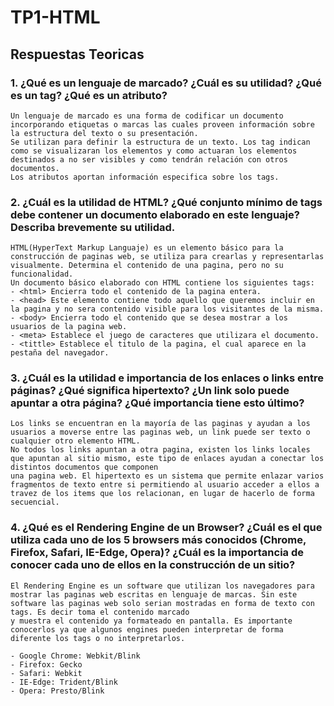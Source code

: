 # TP1-HTML  
  
## Respuestas Teoricas  
  
### 1. ¿Qué es un lenguaje de marcado? ¿Cuál es su utilidad? ¿Qué es un tag? ¿Qué es un atributo?  
~~~
Un lenguaje de marcado es una forma de codificar un documento incorporando etiquetas o marcas las cuales proveen información sobre la estructura del texto o su presentación. 
Se utilizan para definir la estructura de un texto. Los tag indican como se visualizaran los elementos y como actuaran los elementos destinados a no ser visibles y como tendrán relación con otros documentos.
Los atributos aportan información especifica sobre los tags.
~~~
### 2. ¿Cuál es la utilidad de HTML? ¿Qué conjunto mínimo de tags debe contener un documento elaborado en este lenguaje? Describa brevemente su utilidad.  
~~~
HTML(HyperText Markup Languaje) es un elemento básico para la construcción de paginas web, se utiliza para crearlas y representarlas visualmente. Determina el contenido de una pagina, pero no su funcionalidad.
Un documento básico elaborado con HTML contiene los siguientes tags: 
- <html> Encierra todo el contenido de la pagina entera.
- <head> Este elemento contiene todo aquello que queremos incluir en la pagina y no sera contenido visible para los visitantes de la misma.
- <body> Encierra todo el contenido que se desea mostrar a los usuarios de la pagina web.
- <meta> Establece el juego de caracteres que utilizara el documento.
- <tittle> Establece el titulo de la pagina, el cual aparece en la pestaña del navegador.
~~~
### 3. ¿Cuál es la utilidad e importancia de los enlaces o links entre páginas? ¿Qué significa hipertexto? ¿Un link solo puede apuntar a otra página? ¿Qué importancia tiene esto último?  
~~~
Los links se encuentran en la mayoría de las paginas y ayudan a los usuarios a moverse entre las paginas web, un link puede ser texto o cualquier otro elemento HTML.
No todos los links apuntan a otra pagina, existen los links locales que apuntan al sitio mismo, este tipo de enlaces ayudan a conectar los distintos documentos que componen
una pagina web. El hipertexto es un sistema que permite enlazar varios fragmentos de texto entre si permitiendo al usuario acceder a ellos a travez de los items que los relacionan, en lugar de hacerlo de forma secuencial.
~~~
### 4. ¿Qué es el Rendering Engine de un Browser? ¿Cuál es el que utiliza cada uno de los 5 browsers más conocidos (Chrome, Firefox, Safari, IE-Edge, Opera)? ¿Cuál es la importancia de conocer cada uno de ellos en la construcción de un sitio?
~~~
El Rendering Engine es un software que utilizan los navegadores para mostrar las paginas web escritas en lenguaje de marcas. Sin este software las paginas web solo serian mostradas en forma de texto con tags. Es decir toma el contenido marcado 
y muestra el contenido ya formateado en pantalla. Es importante conocerlos ya que algunos engines pueden interpretar de forma diferente los tags o no interpretarlos.

- Google Chrome: Webkit/Blink
- Firefox: Gecko
- Safari: Webkit
- IE-Edge: Trident/Blink
- Opera: Presto/Blink
~~~

